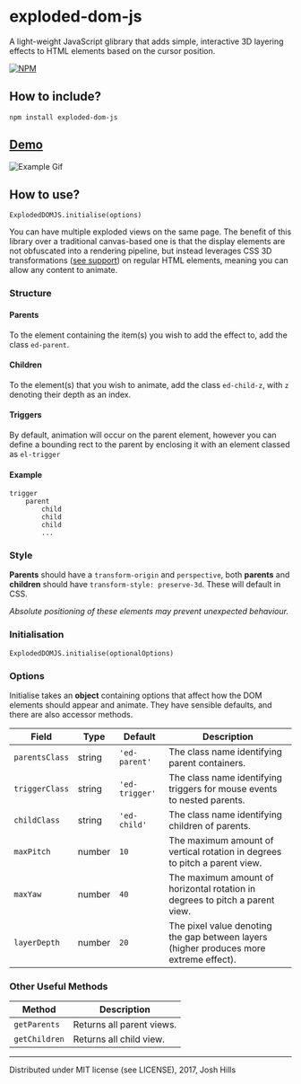 # exploded-dom-js
 A light-weight JavaScript glibrary that adds simple, interactive 3D layering effects to HTML elements based on the cursor position.

[![NPM](https://nodei.co/npm/exploded-dom-js.png)](https://npmjs.org/package/exploded-dom-js)

## How to include?

`npm install exploded-dom-js`

## [Demo](https://joshhills.github.io/exploded-dom-js)

![Example Gif](https://joshhills.github.io/exploded-dom-js/img/edjs-example.gif "Demo")

## How to use?

`ExplodedDOMJS.initialise(options)`

You can have multiple exploded views on the same page. The benefit of this library over a traditional canvas-based one is that the display elements are not obfuscated into a rendering pipeline, but instead leverages CSS 3D transformations ([see support](https://www.w3schools.com/css/css3_3dtransforms.asp)) on regular HTML elements, meaning you can allow any content to animate.

### Structure
#### Parents
To the element containing the item(s) you wish to add the effect to, add the class `ed-parent`.

#### Children
To the element(s) that you wish to animate, add the class `ed-child-z`, with `z` denoting their depth as an index.

#### Triggers
By default, animation will occur on the parent element, however you can define a bounding rect to the parent by enclosing it with an element classed as `el-trigger`

#### Example

```
trigger
    parent
        child
        child
        child
        ...
```

### Style

**Parents** should have a `transform-origin` and `perspective`, both **parents** and **children** should have `transform-style: preserve-3d`. These will default in CSS.

*Absolute positioning of these elements may prevent unexpected behaviour.*

### Initialisation
`ExplodedDOMJS.initialise(optionalOptions)`

### Options

Initialise takes an **object** containing options that affect how the DOM elements should appear and animate. They have sensible defaults, and there are also accessor methods.

Field|Type|Default|Description
---|---|---|---
`parentsClass`|string|`'ed-parent'`|The class name identifying parent containers.
`triggerClass`|string|`'ed-trigger'`|The class name identifying triggers for mouse events to nested parents.
`childClass`|string|`'ed-child'`|The class name identifying children of parents.
`maxPitch`|number|`10`|The maximum amount of vertical rotation in degrees to pitch a parent view.
`maxYaw`|number|`40`|The maximum amount of horizontal rotation in degrees to pitch a parent view.
`layerDepth`|number|`20`|The pixel value denoting the gap between layers (higher produces more extreme effect).

### Other Useful Methods

Method|Description
---|---
`getParents`|Returns all parent views.
`getChildren`|Returns all child view.

---

Distributed under MIT license (see LICENSE), 2017, Josh Hills
